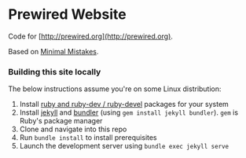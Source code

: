 # Prewired Website

Code for [http://prewired.org](http://prewired.org).

Based on [Minimal Mistakes](https://mmistakes.github.io/minimal-mistakes/docs/quick-start-guide/).

### Building this site locally

The below instructions assume you're on some Linux distribution:

1. Install [ruby and ruby-dev / ruby-devel](https://www.ruby-lang.org/en/downloads/) packages for your system
2. Install [jekyll](https://jekyllrb.com/docs/installation/) and [bundler](https://bundler.io/) (using `gem install jekyll bundler`). `gem` is Ruby's package manager
3. Clone and navigate into this repo
4. Run `bundle install` to install prerequisites
5. Launch the development server using `bundle exec jekyll serve`